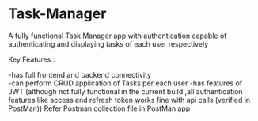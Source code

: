 # Task-Manager
A fully functional Task Manager app with authentication capable of authenticating and displaying tasks of each user respectively

Key Features :

-has full frontend and backend connectivity  
-can perform CRUD application of Tasks per each user
-has features of JWT (although not fully functional  in the current build ,all authentication features like access and refresh token works fine with api calls (verified in PostMan))
  Refer Postman collection file in PostMan app


